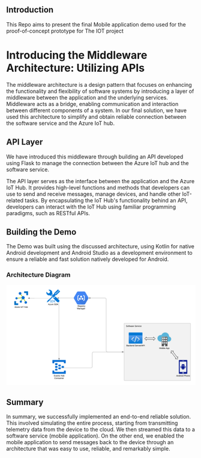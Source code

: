 ## Introduction 
This Repo aims to present the final Mobile application demo used for the proof-of-concept prototype for The IOT project
# Introducing the Middleware Architecture: Utilizing APIs

The middleware architecture is a design pattern that focuses on enhancing the functionality and flexibility of software systems by introducing a layer of middleware between the application and the underlying services. Middleware acts as a bridge, enabling communication and interaction between different components of a system. In our final solution, we have used this architecture to simplify and obtain reliable connection between the software service and the Azure IoT hub.

## API Layer

We have introduced this middleware through building an API developed using Flask to manage the connection between the Azure IoT hub and the software service.

The API layer serves as the interface between the application and the Azure IoT Hub. It provides high-level functions and methods that developers can use to send and receive messages, manage devices, and handle other IoT-related tasks. By encapsulating the IoT Hub's functionality behind an API, developers can interact with the IoT Hub using familiar programming paradigms, such as RESTful APIs.

## Building the Demo

The Demo was built using the discussed architecture, using Kotlin for native Android development and Android Studio as a development environment to ensure a reliable and fast solution natively developed for Android.

### Architecture Diagram

![Architecture Diagram](arch.png)

## Summary

In summary, we successfully implemented an end-to-end reliable solution. This involved simulating the entire process, starting from transmitting telemetry data from the device to the cloud. We then streamed this data to a software service (mobile application). On the other end, we enabled the mobile application to send messages back to the device through an architecture that was easy to use, reliable, and remarkably simple.
